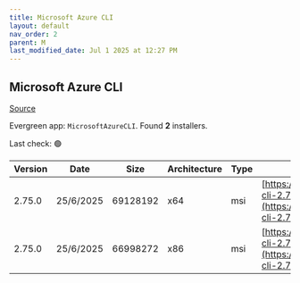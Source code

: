 ```yaml
---
title: Microsoft Azure CLI
layout: default
nav_order: 2
parent: M
last_modified_date: Jul 1 2025 at 12:27 PM
---
```


## Microsoft Azure CLI

[Source](https://learn.microsoft.com/en-au/cli/azure/)

Evergreen app: `MicrosoftAzureCLI`. Found **2** installers.

Last check: 🟢

| Version | Date      | Size     | Architecture | Type | URI                                                                                                                                          |
| ------- | --------- | -------- | ------------ | ---- | -------------------------------------------------------------------------------------------------------------------------------------------- |
| 2.75.0  | 25/6/2025 | 69128192 | x64          | msi  | [https://azcliprod.blob.core.windows.net/msi/azure-cli-2.75.0-x64.msi](https://azcliprod.blob.core.windows.net/msi/azure-cli-2.75.0-x64.msi) |
| 2.75.0  | 25/6/2025 | 66998272 | x86          | msi  | [https://azcliprod.blob.core.windows.net/msi/azure-cli-2.75.0.msi](https://azcliprod.blob.core.windows.net/msi/azure-cli-2.75.0.msi)         |
